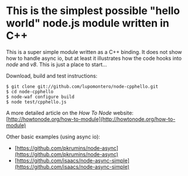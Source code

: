 # This is the simplest possible "hello world" node.js module written in C++

This is a super simple module written as a C++ binding. It does not show how to
handle async io, but at least it illustrates how the code hooks into _node_ and
_v8_. This is just a place to start...

Download, build and test instructions:

    $ git clone git://github.com/lupomontero/node-cpphello.git
    $ cd node-cpphello
    $ node-waf configure build
    $ node test/cpphello.js

A more detailed article on the _How To Node_ website:
[http://howtonode.org/how-to-module](http://howtonode.org/how-to-module)

Other basic examples (using async io):

* [https://github.com/pkrumins/node-async](https://github.com/pkrumins/node-async)
* [https://github.com/isaacs/node-async-simple](https://github.com/isaacs/node-async-simple)
